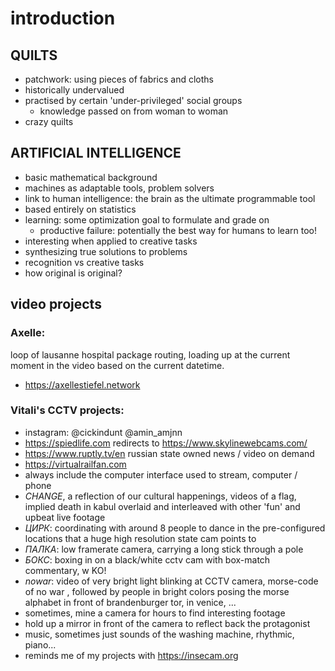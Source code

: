 # introduction

## QUILTS
- patchwork: using pieces of fabrics and cloths 
- historically undervalued
- practised by certain 'under-privileged' social groups
  - knowledge passed on from woman to woman
- crazy quilts

## ARTIFICIAL INTELLIGENCE
- basic mathematical background
- machines as adaptable tools, problem solvers
- link to human intelligence: the brain as the ultimate programmable tool
- based entirely on statistics
- learning: some optimization goal to formulate and grade on
  - productive failure: potentially the best way for humans to learn too!
- interesting when applied to creative tasks
- synthesizing true solutions to problems
- recognition vs creative tasks
- how original is original?

## video projects
### Axelle:
loop of lausanne hospital package routing, loading up at the current moment in 
the video based on the current datetime.
- https://axellestiefel.network
### Vitali's CCTV projects:
- instagram: @cickindunt @amin_amjnn
- https://spiedlife.com redirects to https://www.skylinewebcams.com/
- https://www.ruptly.tv/en russian state owned news / video on demand
- https://virtualrailfan.com
- always include the computer interface used to stream, computer / phone
- _CHANGE_, a reflection of our cultural happenings, videos of a flag,
  implied death in kabul overlaid and interleaved with other 'fun' and upbeat
  live footage
- _ЦИРК_: coordinating with around 8 people to dance in the pre-configured
  locations that a huge high resolution state cam points to 
- _ПАЛКА_: low framerate camera, carrying a long stick through a pole 
- _БОКС_: boxing in on a black/white cctv cam with box-match commentary, w KO!
- _nowar_: video of very bright light blinking at CCTV camera, morse-code of no 
  war , followed by people in bright colors posing the morse alphabet in front
  of brandenburger tor, in venice, ...
- sometimes, mine a camera for hours to find interesting footage
- hold up a mirror in front of the camera to reflect back the protagonist
- music, sometimes just sounds of the washing machine, rhythmic, piano...
- reminds me of my projects with https://insecam.org